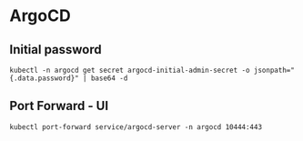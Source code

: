 ArgoCD
======


Initial password
----------------

    kubectl -n argocd get secret argocd-initial-admin-secret -o jsonpath="{.data.password}" | base64 -d


Port Forward - UI
-----------------

    kubectl port-forward service/argocd-server -n argocd 10444:443
